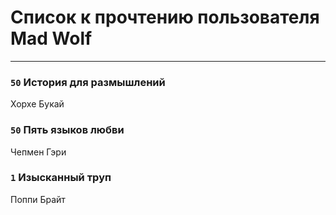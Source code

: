 # Список к прочтению пользователя Mad Wolf
---

### `50` История для размышлений
Хорхе Букай

### `50` Пять языков любви
Чепмен Гэри

### `1` Изысканный труп
Поппи Брайт

